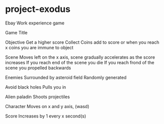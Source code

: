 # project-exodus
Ebay Work experience game


Game Title

Objective
Get a higher score
Collect Coins add to score or when you reach x coins you are immune to object

Scene
Moves left on the x axis, scene gradually accelerates as the score increases
If you reach end of the scene you die
If you reach frond of the scene you propelled backwards

Enemies
Surrounded by asteroid field
Randomly generated 

Avoid black holes
Pulls you in 

Alien paladin
Shoots projectiles

Character 
Moves on x and y axis, (wasd)

Score
Increases by 1 every x second(s)



